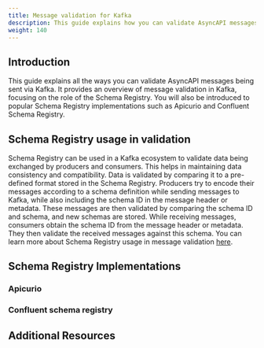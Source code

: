 ```yaml
---
title: Message validation for Kafka
description: This guide explains how you can validate AsyncAPI messages being sent via Kafka.
weight: 140
---
```


## Introduction
This guide explains all the ways you can validate AsyncAPI messages being sent via Kafka. It provides an overview of message validation in Kafka, focusing on the role of the Schema Registry. You will also be introduced to popular Schema Registry implementations such as Apicurio and Confluent Schema Registry.

## Schema Registry usage in validation
Schema Registry can be used in a Kafka ecosystem to validate data being exchanged by producers and consumers. This helps in maintaining data consistency and compatibility. Data is validated by comparing it to a pre-defined format stored in the Schema Registry. Producers try to encode their messages according to a schema definition while sending messages to Kafka, while also including the schema ID in the message header or metadata. These messages are then validated by comparing the schema ID and schema, and new schemas are stored. While receiving messages, consumers obtain the schema ID from the message header or metadata. They then validate the received messages against this schema. You can learn more about Schema Registry usage in message validation [here](https://www.asyncapi.com/docs/guides/message-validation#schema-registry-validation). 

## Schema Registry Implementations

### Apicurio

### Confluent schema registry

## Additional Resources 